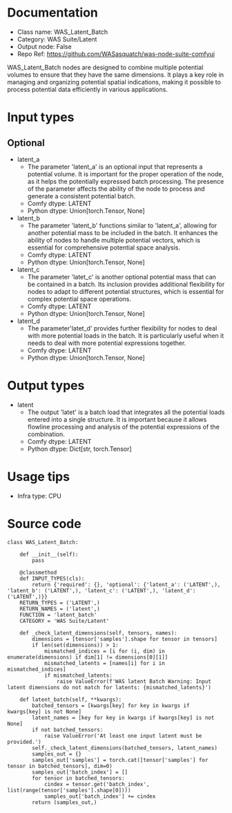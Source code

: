 # Documentation
- Class name: WAS_Latent_Batch
- Category: WAS Suite/Latent
- Output node: False
- Repo Ref: https://github.com/WASasquatch/was-node-suite-comfyui

WAS_Latent_Batch nodes are designed to combine multiple potential volumes to ensure that they have the same dimensions. It plays a key role in managing and organizing potential spatial indications, making it possible to process potential data efficiently in various applications.

# Input types
## Optional
- latent_a
    - The parameter 'latent_a' is an optional input that represents a potential volume. It is important for the proper operation of the node, as it helps the potentially expressed batch processing. The presence of the parameter affects the ability of the node to process and generate a consistent potential batch.
    - Comfy dtype: LATENT
    - Python dtype: Union[torch.Tensor, None]
- latent_b
    - The parameter 'latent_b' functions similar to 'latent_a', allowing for another potential mass to be included in the batch. It enhances the ability of nodes to handle multiple potential vectors, which is essential for comprehensive potential space analysis.
    - Comfy dtype: LATENT
    - Python dtype: Union[torch.Tensor, None]
- latent_c
    - The parameter 'latet_c' is another optional potential mass that can be contained in a batch. Its inclusion provides additional flexibility for nodes to adapt to different potential structures, which is essential for complex potential space operations.
    - Comfy dtype: LATENT
    - Python dtype: Union[torch.Tensor, None]
- latent_d
    - The parameter'latet_d' provides further flexibility for nodes to deal with more potential loads in the batch. It is particularly useful when it needs to deal with more potential expressions together.
    - Comfy dtype: LATENT
    - Python dtype: Union[torch.Tensor, None]

# Output types
- latent
    - The output 'latet' is a batch load that integrates all the potential loads entered into a single structure. It is important because it allows flowline processing and analysis of the potential expressions of the combination.
    - Comfy dtype: LATENT
    - Python dtype: Dict[str, torch.Tensor]

# Usage tips
- Infra type: CPU

# Source code
```
class WAS_Latent_Batch:

    def __init__(self):
        pass

    @classmethod
    def INPUT_TYPES(cls):
        return {'required': {}, 'optional': {'latent_a': ('LATENT',), 'latent_b': ('LATENT',), 'latent_c': ('LATENT',), 'latent_d': ('LATENT',)}}
    RETURN_TYPES = ('LATENT',)
    RETURN_NAMES = ('latent',)
    FUNCTION = 'latent_batch'
    CATEGORY = 'WAS Suite/Latent'

    def _check_latent_dimensions(self, tensors, names):
        dimensions = [tensor['samples'].shape for tensor in tensors]
        if len(set(dimensions)) > 1:
            mismatched_indices = [i for (i, dim) in enumerate(dimensions) if dim[1] != dimensions[0][1]]
            mismatched_latents = [names[i] for i in mismatched_indices]
            if mismatched_latents:
                raise ValueError(f'WAS latent Batch Warning: Input latent dimensions do not match for latents: {mismatched_latents}')

    def latent_batch(self, **kwargs):
        batched_tensors = [kwargs[key] for key in kwargs if kwargs[key] is not None]
        latent_names = [key for key in kwargs if kwargs[key] is not None]
        if not batched_tensors:
            raise ValueError('At least one input latent must be provided.')
        self._check_latent_dimensions(batched_tensors, latent_names)
        samples_out = {}
        samples_out['samples'] = torch.cat([tensor['samples'] for tensor in batched_tensors], dim=0)
        samples_out['batch_index'] = []
        for tensor in batched_tensors:
            cindex = tensor.get('batch_index', list(range(tensor['samples'].shape[0])))
            samples_out['batch_index'] += cindex
        return (samples_out,)
```